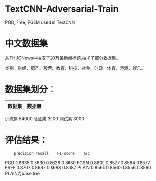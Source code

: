 # TextCNN-Adversarial-Train
PGD, Free, FGSM used in TextCNN


# 中文数据集
从[THUCNews](http://thuctc.thunlp.org/)中抽取了20万条新闻标题,抽样了部分数据集。

类别：财经、房产、股票、教育、科技、社会、时政、体育、游戏、娱乐。

# 数据集划分：
   数据集|          数据量|
   -----|          -----|
   训练集           54000
   验证集           3000
   测试集           3000


# 评估结果：
        precision recall    F1-score    acc
PGD     0.8635    0.8630    0.8628      0.8630
FGSM    0.8609    0.8577    0.8584      0.8577
FREE    0.8707    0.8687    0.8688      0.8687
PLAIN   0.8565    0.8560    0.8556      0.8560
PLAIN为base line
